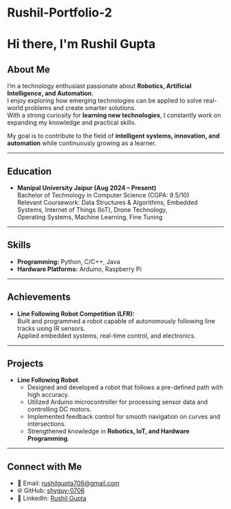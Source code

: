 # Rushil-Portfolio-2
# Hi there, I'm Rushil Gupta

## About Me  
I’m a technology enthusiast passionate about **Robotics, Artificial Intelligence, and Automation**.  
I enjoy exploring how emerging technologies can be applied to solve real-world problems and create smarter solutions.  
With a strong curiosity for **learning new technologies**, I constantly work on expanding my knowledge and practical skills.  

My goal is to contribute to the field of **intelligent systems, innovation, and automation** while continuously growing as a learner.

---

## Education
- **Manipal University Jaipur (Aug 2024 – Present)**  
  Bachelor of Technology in Computer Science (CGPA: 9.5/10)  
  Relevant Coursework: Data Structures & Algorithms, Embedded Systems, Internet of Things (IoT), Drone Technology,  
  Operating Systems, Machine Learning, Fine Tuning  

---

## Skills
- **Programming:** Python, C/C++, Java  
- **Hardware Platforms:** Arduino, Raspberry Pi  

---

## Achievements
- **Line Following Robot Competition (LFR):**  
  Built and programmed a robot capable of autonomously following line tracks using IR sensors.  
  Applied embedded systems, real-time control, and electronics.  

---

## Projects
- **Line Following Robot**  
  - Designed and developed a robot that follows a pre-defined path with high accuracy.  
  - Utilized Arduino microcontroller for processing sensor data and controlling DC motors.  
  - Implemented feedback control for smooth navigation on curves and intersections.  
  - Strengthened knowledge in **Robotics, IoT, and Hardware Programming**.  

---

## Connect with Me  
- 📧 Email: [rushilgupta706@gmail.com](mailto:rushilgupta706@gmail.com)  
- 🌐 GitHub: [shyguy-0706](https://github.com/shyguy-0706)  
- 💼 LinkedIn: [Rushil Gupta](https://www.linkedin.com/in/rushil-gupta-muj-aiml/)  
